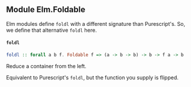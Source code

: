## Module Elm.Foldable

Elm modules define `foldl` with a different signature than Purescript's.
So, we define that alternative `foldl` here.

#### `foldl`

``` purescript
foldl :: forall a b f. Foldable f => (a -> b -> b) -> b -> f a -> b
```

Reduce a container from the left.

Equivalent to Purescript's `foldl`, but the function you supply is flipped.


